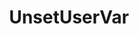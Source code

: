 ---
name: UnsetUserVar
title: UnsetUserVar
description: Use [Twitch](/api/csharp/twitch/globals) and [YouTube](/api/csharp/youtube/globals) methods instead
deprecated: 0.2.0
parameters:
  - name: varName
    import: core/globals/name
  - name: persisted
    import: core/globals/persisted
---